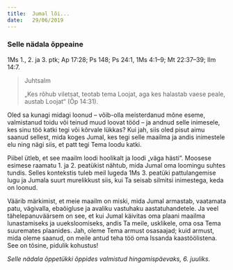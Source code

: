 ```yaml
---
title:  Jumal lõi...
date:   29/06/2019
---
```


### Selle nädala õppeaine
1Ms 1., 2. ja 3. ptk; Ap 17:28; Ps 148; Ps 24:1, 1Ms 4:1–9; Mt 22:37–39; Ilm 14:7.

> <p>Juhtsalm</p>
> „Kes rõhub viletsat, teotab tema Loojat, aga kes halastab vaese peale, austab Loojat“ (Õp 14:31).

Oled sa kunagi midagi loonud – võib-olla meisterdanud mõne eseme, valmistanud toidu või teinud muud loovat tööd – ja andnud selle inimesele, kes sinu töö katki tegi või kõrvale lükkas? Kui jah, siis oled pisut aimu saanud sellest, mida koges Jumal, kes tegi selle maailma ja andis inimestele elu ning nägi siis, et patt tegi Tema loodu katki.

Piibel ütleb, et see maailm loodi hoolikalt ja loodi „väga hästi“. Moosese esimese raamatu 1. ja 2. peatükist nähtub, mida Jumal oma loomingu suhtes tundis. Selles kontekstis tuleb meil lugeda 1Ms 3. peatüki pattulangemise lugu ja Jumala suurt murelikkust siis, kui Ta seisab silmitsi inimestega, keda on loonud.

Väärib märkimist, et meie maailm on miski, mida Jumal armastab, vaatamata patu, vägivalla, ebaõigluse ja avaliku vastuhaku aastatuhandetele. Ja veel tähelepanuväärsem on see, et kui Jumal käivitas oma plaani maailma lunastamiseks ja uueksloomiseks, andis Ta meile, usklikele, oma osa Tema suuremates plaanides. Jah, oleme Tema armust osasaajad; kuid armust, mida oleme saanud, on meile antud teha töö oma Issanda kaastöölistena. See on tõsine, pidulik kohustus!

_Selle nädala õppetükki õppides valmistud hingamispäevaks, 6. juuliks._